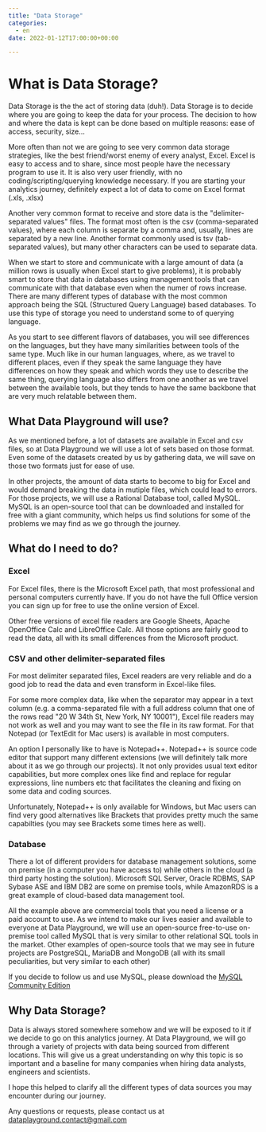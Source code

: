 ```yaml
---
title: "Data Storage"
categories: 
  - en
date: 2022-01-12T17:00:00+00:00

---
```


# What is Data Storage?

Data Storage is the the act of storing data (duh!). Data Storage is to decide where you are going to keep the data for your process. The decision to how and where the data is kept can be done based on multiple reasons: ease of access, security, size...

More often than not we are going to see very common data storage strategies, like the best friend/worst enemy of every analyst, Excel. Excel is easy to access and to share, since most people have the necessary program to use it. It is also very user friendly, with no coding/scripting/querying knowledge necessary. If you are starting your analytics journey, definitely expect a lot of data to come on Excel format (.xls, .xlsx)

Another very common format to receive and store data is the "delimiter-separated values" files. The format most often is the csv (comma-separated values), where each column is separate by a comma and, usually, lines are separated by a new line. Another format commonly used is tsv (tab-separated values), but many other characters can be used to separate data.

When we start to store and communicate with a large amount of data (a million rows is usually when Excel start to give problems), it is probably smart to store that data in databases using management tools that can communicate with that database even when the numer of rows increase. There are many different types of database with the most common approach being the SQL (Structured Query Language) based databases. To use this type of storage you need to understand some to of querying language. 

As you start to see different flavors of databases, you will see differences on the languages, but they have many similarities between tools of the same type. Much like in our human languages, where, as we travel to different places, even if they speak the same language they have differences on how they speak and which words they use to describe the same thing, querying language also differs from one another as we travel between the available tools, but they tends to have the same backbone that are very much relatable between them.

## What Data Playground will use?

As we mentioned before, a lot of datasets are available in Excel and csv files, so at Data Playground we will use a lot of sets based on those format. Even some of the datasets created by us by gathering data, we will save on those two formats just for ease of use.

In other projects, the amount of data starts to become to big for Excel and would demand breaking the data in mutiple files, which could lead to errors. For those projects, we will use a Rational Database tool, called MySQL. MySQL is an open-source tool that can be downloaded and installed for free with a giant community, which helps us find solutions for some of the problems we may find as we go through the journey.

## What do I need to do?

### Excel

For Excel files, there is the Microsoft Excel path, that most professional and personal computers currently have. If you do not have the full Office version you can sign up for free to use the online version of Excel.

Other free versions of excel file readers are Google Sheets, Apache OpenOffice Calc and LibreOffice Calc. All those options are fairly good to read the data, all with its small differences from the Microsoft product.

### CSV and other delimiter-separated files

For most delimiter separated files, Excel readers are very reliable and do a good job to read the data and even transform in Excel-like files.

For some more complex data, like when the separator may appear in a text column (e.g. a comma-separated file with a full address column that one of the rows read "20 W 34th St, New York, NY 10001"), Excel file readers may not work as well and you may want to see the file in its raw format. For that Notepad (or TextEdit for Mac users) is available in most computers.

An option I personally like to have is Notepad++. Notepad++ is source code editor that support many different extensions (we will definitely talk more about it as we go through our projects). It not only provides usual text editor capabilities, but more complex ones like find and replace for regular expressions, line numbers etc that facilitates the cleaning and fixing on some data and coding sources.

Unfortunately, Notepad++ is only available for Windows, but Mac users can find very good alternatives like Brackets that provides pretty much the same capabilties (you may see Brackets some times here as well).

### Database

There a lot of different providers for database management solutions, some on premise (in a computer you have access to) while others in the cloud (a third party hosting the solution). Microsoft SQL Server, Oracle RDBMS, SAP Sybase ASE and IBM DB2 are some on premise tools, while AmazonRDS is a great example of cloud-based data management tool.

All the example above are commercial tools that you need a license or a paid account to use. As we intend to make our lives easier and available to everyone at Data Playground, we will use an open-source free-to-use on-premise tool called MySQL that is very similar to other relational SQL tools in the market. Other examples of open-source tools that we may see in future projects are PostgreSQL, MariaDB and MongoDB (all with its small peculiarities, but very similar to each other)

If you decide to follow us and use MySQL, please download the [MySQL Community Edition](https://dev.mysql.com/downloads/installer/)

## Why Data Storage?

Data is always stored somewhere somehow and we will be exposed to it if we decide to go on this analytics journey. At Data Playground, we will go through a variety of projects with data being sourced from different locations. This will give us a great understanding on why this topic is so important and a baseline for many companies when hiring data analysts, engineers and scientists.



I hope this helped to clarify all the different types of data sources you may encounter during our journey. 

Any questions or requests, please contact us at dataplayground.contact@gmail.com
